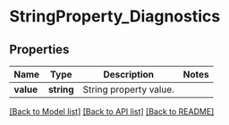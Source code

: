 # StringProperty_Diagnostics

## Properties
Name | Type | Description | Notes
------------ | ------------- | ------------- | -------------
**value** | **string** | String property value. | 

[[Back to Model list]](../README.md#documentation-for-models) [[Back to API list]](../README.md#documentation-for-api-endpoints) [[Back to README]](../README.md)

